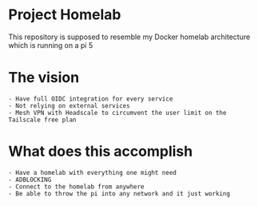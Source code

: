 # Project Homelab

This repository is supposed to resemble my Docker homelab architecture which is running on a pi 5

# The vision

    - Have full OIDC integration for every service
    - Not relying on external services
    - Mesh VPN with Headscale to circumvent the user limit on the Tailscale free plan

# What does this accomplish

    - Have a homelab with everything one might need
    - ADBLOCKING
    - Connect to the homelab from anywhere
    - Be able to throw the pi into any network and it just working 
    